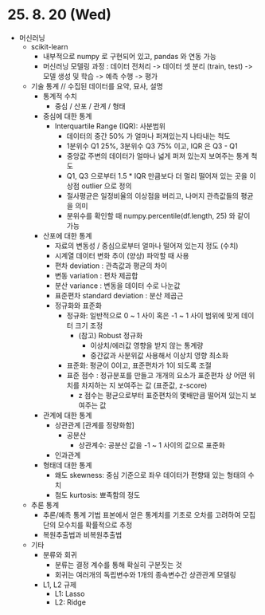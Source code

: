 # 25. 8. 20 (Wed)

* 머신러닝
  * scikit-learn
    * 내부적으로 numpy 로 구현되어 있고, pandas 와 연동 가능
    * 머신러닝 모델링 과정 : 데이터 전처리 -> 데이터 셋 분리 (train, test) -> 모델 생성 및 학습 -> 예측 수행 -> 평가
  * 기술 통계 // 수집된 데이터를 요약, 묘사, 설명
    * 통계적 수치
      * 중심 / 산포 / 관계 / 형태
    * 중심에 대한 통계
      * Interquartile Range (IQR): 사분범위
        * 데이터의 중간 50% 가 얼마나 퍼져있는지 나타내는 척도
        * 1분위수 Q1 25%, 3분위수 Q3 75% 이고, IQR 은 Q3 - Q1
        * 중앙값 주변의 데이터가 얼마나 넓게 퍼져 있는지 보여주는 통계 척도
        * Q1, Q3 으로부터 1.5 * IQR 만큼보다 더 멀리 떨어져 있는 곳을 이상점 outlier 으로 정의
        * 절사평균은 일정비율의 이상점을 버리고, 나머지 관측값들의 평균을 의미
        * 분위수를 확인할 때 numpy.percentile(df.length, 25) 와 같이 가능
    * 산포에 대한 통계
      * 자료의 변동성 / 중심으로부터 얼마나 떨어져 있는지 정도 (수치)
      * 시계열 데이터 변화 추이 (양상) 파악할 때 사용
      * 편차 deviation : 관측값과 평균의 차이
      * 변동 variation : 편차 제곱합
      * 분산 variance : 변동을 데이터 수로 나눈값
      * 표준편차 standard deviation  : 분산 제곱근
      * 정규화와 표준화
        * 정규화: 일반적으로 0 ~ 1 사이 혹은 -1 ~ 1 사이 범위에 맞게 데이터 크기 조정
          * (참고) Robust 정규화
            * 이상치/에러값 영향을 받지 않는 통계량
            * 중간값과 사분위값 사용해서 이상치 영향 최소화
        * 표준화: 평균이 0이고, 표준편차가 1이 되도록 조절
        * 표준 점수 : 정규분포를 만들고 개개의 요소가 표준편차 상 어떤 위치를 차지하는 지 보여주는 값 (표준값, z-score)
          * z 점수는 평균으로부터 표준편차의 몇배만큼 떨어져 있는지 보여주는 값
    * 관계에 대한 통계
      * 상관관계 [관계를 정량화함]
        * 공분산
          * 상관계수: 공분산 값을 -1 ~ 1 사이의 값으로 표준화
      * 인과관계
    * 형태데 대한 통계
      * 왜도 skewness: 중심 기준으로 좌우 데이터가 편향돼 있는 형태의 수치
      * 첨도 kurtosis: 뾰족함의 정도
  * 추론 통계
    * 추론/예측 통계 기법 표본에서 얻은 통계치를 기초로 오차를 고려하여 모집단의 모수치를 확률적으로 추정
    * 복원추출법과 비복원추출법
  * 기타
    * 분류와 회귀
      * 분류는 결정 계수를 통해 확실히 구분짓는 것
      * 회귀는 여러개의 독립변수와 1개의 종속변수간 상관관계 모델링
    * L1, L2 규제
      * L1: Lasso
      * L2: Ridge
